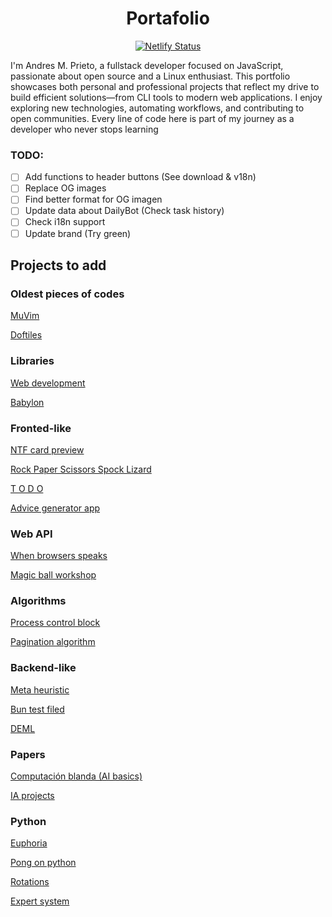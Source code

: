 <div align="center">

# Portafolio

[![Netlify Status](https://api.netlify.com/api/v1/badges/f535561a-040d-4a85-abc2-df5fbb91467e/deploy-status)](https://app.netlify.com/sites/andresmpa/deploys)

</div>

I'm Andres M. Prieto, a fullstack developer focused on JavaScript, passionate about open source and a Linux enthusiast. This portfolio showcases both personal and professional projects that reflect my drive to build efficient solutions—from CLI tools to modern web applications. I enjoy exploring new technologies, automating workflows, and contributing to open communities. Every line of code here is part of my journey as a developer who never stops learning

### TODO:

- [ ] Add functions to header buttons (See download & v18n)
- [ ] Replace OG images
- [ ] Find better format for OG imagen
- [ ] Update data about DailyBot (Check task history)
- [ ] Check i18n support
- [ ] Update brand (Try green)

## Projects to add

### Oldest pieces of codes

[MuVim](https://github.com/AndresMpa/mu-vim)

[Doftiles](https://github.com/AndresMpa/dotfiles)

### Libraries

[Web development](https://github.com/AndresMpa/web_development)

[Babylon](https://github.com/AndresMpa/babylon)

### Fronted-like

[NTF card preview](https://github.com/AndresMpa/NFT-card-preview)

[Rock Paper Scissors Spock Lizard](https://github.com/AndresMpa/rock-paper-scissors-spock-lizard)

[T O D O](https://github.com/AndresMpa/todo-app)

[Advice generator app](https://github.com/AndresMpa/advice-generator-app)

### Web API

[When browsers speaks](https://github.com/AndresMpa/when-browser-speaks)

[Magic ball workshop](https://github.com/AndresMpa/magic-ball-workshop)

### Algorithms

[Process control block](https://github.com/AndresMpa/Process-Control-Block)

[Pagination algorithm](https://github.com/AndresMpa/pagination-algorithms)

### Backend-like

[Meta heuristic](https://github.com/AndresMpa/meta-heuristics)

[Bun test filed](https://github.com/AndresMpa/bun-test-file)

[DEML](https://github.com/AndresMpa/deml)

### Papers

[Computación blanda (AI basics)](https://github.com/AndresMpa/Computacion_blanda)

[IA projects](https://github.com/AndresMpa/AI_projects.git)

### Python

[Euphoria](https://github.com/AndresMpa/Euphoria)

[Pong on python](https://github.com/AndresMpa/Pong-using-pygame-With-objects-)

[Rotations](https://github.com/AndresMpa/Modeling_rotations_with_python)

[Expert system](https://github.com/AndresMpa/Diagnostico-del-colapso-nervioso-con-Python-en-PyDatalog)
